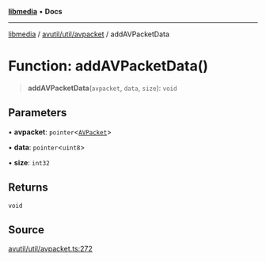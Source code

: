 [**libmedia**](../../../../README.md) • **Docs**

***

[libmedia](../../../../README.md) / [avutil/util/avpacket](../README.md) / addAVPacketData

# Function: addAVPacketData()

> **addAVPacketData**(`avpacket`, `data`, `size`): `void`

## Parameters

• **avpacket**: `pointer`\<[`AVPacket`](../../../struct/avpacket/classes/AVPacket.md)\>

• **data**: `pointer`\<`uint8`\>

• **size**: `int32`

## Returns

`void`

## Source

[avutil/util/avpacket.ts:272](https://github.com/zhaohappy/libmedia/blob/83708827f1f74f03ced670ca9bc2d9d1e5e5366a/src/avutil/util/avpacket.ts#L272)
